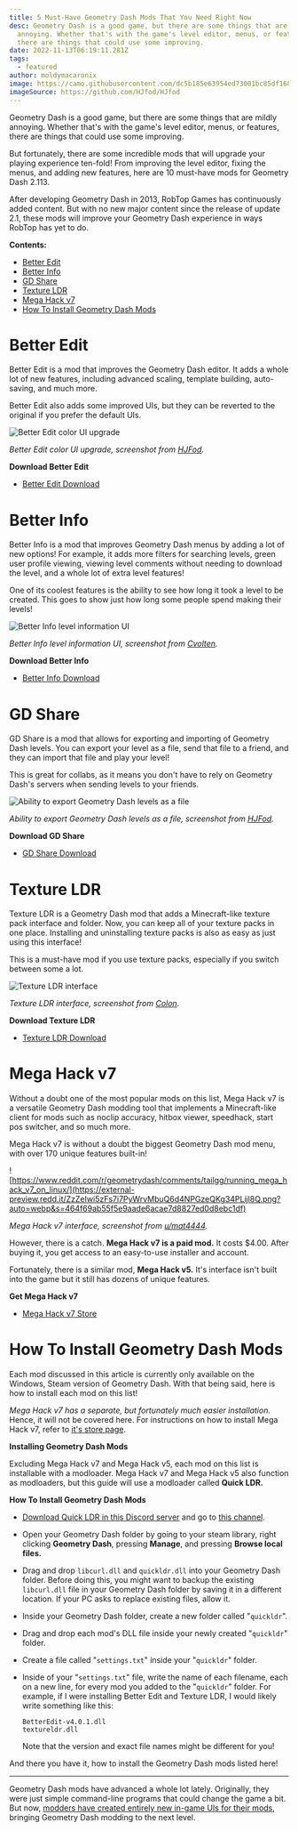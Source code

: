 ```yaml
---
title: 5 Must-Have Geometry Dash Mods That You Need Right Now
desc: Geometry Dash is a good game, but there are some things that are mildly
  annoying. Whether that's with the game's level editor, menus, or features,
  there are things that could use some improving.
date: 2022-11-13T06:19:11.281Z
tags:
  - featured
author: moldymacaronix
image: https://camo.githubusercontent.com/dc5b185e63954ed73001bc85df168e3f62164302ed4ae440aae1322371e63549/68747470733a2f2f6d656469612e646973636f72646170702e6e65742f6174746163686d656e74732f3832323531373336303730363435333535342f3833323730353837333034313934383734332f756e6b6e6f776e2e706e673f77696474683d31323435266865696768743d373031
imageSource: https://github.com/HJfod/HJfod
---
```

Geometry Dash is a good game, but there are some things that are mildly annoying. Whether that's with the game's level editor, menus, or features, there are things that could use some improving.

But fortunately, there are some incredible mods that will upgrade your playing experience ten-fold! From improving the level editor, fixing the menus, and adding new features, here are 10 must-have mods for Geometry Dash 2.113.

After developing Geometry Dash in 2013, RobTop Games has continuously added content. But with no new major content since the release of update 2.1, these mods will improve your Geometry Dash experience in ways RobTop has yet to do.

**Contents:**

* [Better Edit](#better-edit)
* [Better Info](#better-info)
* [GD Share](#gd-share)
* [Texture LDR](#texture-ldr)
* [Mega Hack v7](#mega-hack-v7)
* [How To Install Geometry Dash Mods](#how-to-install-geometry-dash-mods)

# Better Edit

Better Edit is a mod that improves the Geometry Dash editor. It adds a whole lot of new features, including advanced scaling, template building, auto-saving, and much more.

Better Edit also adds some improved UIs, but they can be reverted to the original if you prefer the default UIs.

![Better Edit color UI upgrade](https://pbs.twimg.com/media/E8MWgjGXIAAR76I?format=jpg&name=large)

*Better Edit color UI upgrade, screenshot from [HJFod](https://twitter.com/hjfod).*

**Download Better Edit**

* [Better Edit Download](https://github.com/HJfod/BetterEdit/releases)

# Better Info

Better Info is a mod that improves Geometry Dash menus by adding a lot of new options! For example, it adds more filters for searching levels, green user profile viewing, viewing level comments without needing to download the level, and a whole lot of extra level features!

One of its coolest features is the ability to see how long it took a level to be created. This goes to show just how long some people spend making their levels!

![Better Info level information UI](https://i.ytimg.com/vi/pe_Jn3_wdvU/maxresdefault.jpg)

*Better Info level information UI, screenshot from [Cvolten](https://youtu.be/pe_Jn3_wdvU).*

**Download Better Info**

* [Better Info Download](https://geometrydash.eu/mods/)

# GD Share

G﻿D Share is a mod that allows for exporting and importing of Geometry Dash levels. You can export your level as a file, send that file to a friend, and they can import that file and play your level!

This is great for collabs, as it means you don't have to rely on Geometry Dash's servers when sending levels to your friends.

![Ability to export Geometry Dash levels as a file](https://camo.githubusercontent.com/dc5b185e63954ed73001bc85df168e3f62164302ed4ae440aae1322371e63549/68747470733a2f2f6d656469612e646973636f72646170702e6e65742f6174746163686d656e74732f3832323531373336303730363435333535342f3833323730353837333034313934383734332f756e6b6e6f776e2e706e673f77696474683d31323435266865696768743d373031)

*Ability to export Geometry Dash levels as a file, screenshot from [HJFod](https://github.com/HJfod/HJfod).*

**Download GD Share**

* [GD Share Download](https://github.com/HJfod/GDShare-mod)

# Texture LDR

T﻿exture LDR is a Geometry Dash mod that adds a Minecraft-like texture pack interface and folder. Now, you can keep all of your texture packs in one place. Installing and uninstalling texture packs is also as easy as just using this interface!

This is a must-have mod if you use texture packs, especially if you switch between some a lot.

![Texture LDR interface](https://pbs.twimg.com/media/EzdS2xmXMAIGogt?format=jpg&name=4096x4096)

﻿*Texture LDR interface, screenshot from [Colon](https://twitter.com/therealgdcolon/status/1384667214670929920).*

**Download Texture LDR**

* [Texture LDR Download](https://github.com/poweredbypie/textureldr/releases)

# Mega Hack v7

Without a doubt one of the most popular mods on this list, Mega Hack v7 is a versatile Geometry Dash modding tool that implements a Minecraft-like client for mods such as noclip accuracy, hitbox viewer, speedhack, start pos switcher, and so much more.

M﻿ega Hack v7 is without a doubt the biggest Geometry Dash mod menu, with over 170 unique features built-in!

![https://www.reddit.com/r/geometrydash/comments/tailgg/running_mega_hack_v7_on_linux/](https://external-preview.redd.it/ZzZeIwi5zFs7i7PyWrvMbuQ6d4NPGzeQKg34PLijl8Q.png?auto=webp&s=464f69ab55f5e9aade6acae7d8827ed0d8ebc1df)

*Mega Hack v7 interface, screenshot from [u/mat4444](https://www.reddit.com/r/geometrydash/comments/tailgg/running_mega_hack_v7_on_linux/).*

However, there is a catch. **Mega Hack v7 is a paid mod.** It costs $4.00. After buying it, you get access to an easy-to-use installer and account.

Fortunately, there is a similar mod, **Mega Hack v5.** It's interface isn't built into the game but it still has dozens of unique features.

**Get Mega Hack v7**

* [Mega Hack v7 Store](https://absolllute.com/store/view_mega_hack_pro)

# How To Install Geometry Dash Mods

Each mod discussed in this article is currently only available on the Windows, Steam version of Geometry Dash. With that being said, here is how to install each mod on this list!

﻿*Mega Hack v7 has a separate, but fortunately much easier installation.* Hence, it will not be covered here. For instructions on how to install Mega Hack v7, refer to [it's store page](https://absolllute.com/store/view_mega_hack_pro).

**Installing Geometry Dash Mods**

Excluding Mega Hack v7 and Mega Hack v5, each mod on this list is installable with a modloader. Mega Hack v7 and Mega Hack v5 also function as modloaders, but this guide will use a modloader called **Quick LDR.**

**How To Install Geometry Dash Mods**

* [Download Quick LDR in this Discord server](https://discord.gg/yQMcpyYu) and go to [this channel](https://discord.com/channels/822510988409831486/837026406282035300/859008315753103360).
* Open your Geometry Dash folder by going to your steam library, right clicking **Geometry Dash**, pressing **Manage**, and pressing **Browse local files.**
* Drag and drop `libcurl.dll` and `quickldr.dll` into your Geometry Dash folder. Before doing this, you might want to backup the existing `libcurl.dll` file in your Geometry Dash folder by saving it in a different location. If your PC asks to replace existing files, allow it.
* Inside your Geometry Dash folder, create a new folder called "`quickldr`".
* Drag and drop each mod's DLL file inside your newly created "`quickldr`" folder.
* Create a file called "`settings.txt`" inside your "`quickldr`" folder.
* Inside of your "`settings.txt`" file, write the name of each filename, each on a new line, for every mod you added to the "`quickldr`" folder. For example, if I were installing Better Edit and Texture LDR, I would likely write something like this:

  ```
  BetterEdit-v4.0.1.dll
  textureldr.dll
  ```

  Note that the version and exact file names might be different for you!

A﻿nd there you have it, how to install the Geometry Dash mods listed here!

---

Geometry Dash mods have advanced a whole lot lately. Originally, they were just simple command-line programs that could change the game a bit. But now, [modders have created entirely new in-game UIs for their mods](/posts/geometry-dash-hacking/), bringing Geometry Dash modding to the next level.